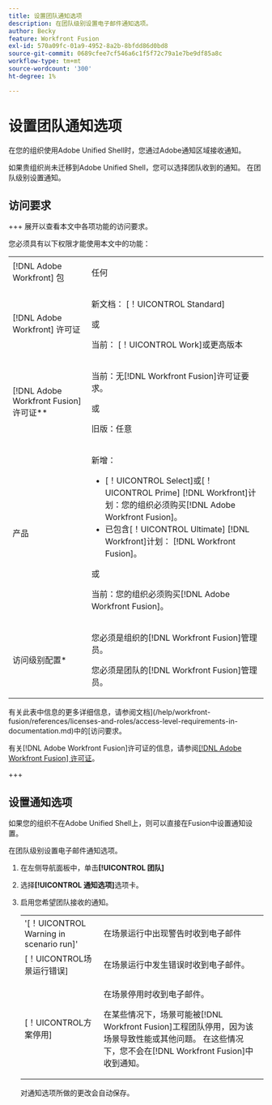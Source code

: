 ```yaml
---
title: 设置团队通知选项
description: 在团队级别设置电子邮件通知选项。
author: Becky
feature: Workfront Fusion
exl-id: 570a09fc-01a9-4952-8a2b-8bfdd86d0bd8
source-git-commit: 0689cfee7cf546a6c1f5f72c79a1e7be9df85a8c
workflow-type: tm+mt
source-wordcount: '300'
ht-degree: 1%

---
```


# 设置团队通知选项

在您的组织使用Adobe Unified Shell时，您通过Adobe通知区域接收通知。

如果贵组织尚未迁移到Adobe Unified Shell，您可以选择团队收到的通知。 在团队级别设置通知。

## 访问要求

+++ 展开以查看本文中各项功能的访问要求。

您必须具有以下权限才能使用本文中的功能：

<table style="table-layout:auto">
 <col> 
 <col> 
 <tbody> 
  <tr> 
   <td role="rowheader">[!DNL Adobe Workfront] 包</td> 
   <td> <p>任何</p> </td> 
  </tr> 
  <tr data-mc-conditions=""> 
   <td role="rowheader">[!DNL Adobe Workfront] 许可证</td> 
   <td> <p>新文档： [！UICONTROL Standard]</p><p>或</p><p>当前： [！UICONTROL Work]或更高版本</p> </td> 
  </tr> 
  <tr> 
   <td role="rowheader">[!DNL Adobe Workfront Fusion] 许可证**</td> 
   <td>
   <p>当前：无[!DNL Workfront Fusion]许可证要求。</p>
   <p>或</p>
   <p>旧版：任意 </p>
   </td> 
  </tr> 
  <tr> 
   <td role="rowheader">产品</td> 
   <td>
   <p>新增：</p> <ul><li>[！UICONTROL Select]或[！UICONTROL Prime] [!DNL Workfront]计划：您的组织必须购买[!DNL Adobe Workfront Fusion]。</li><li>已包含[！UICONTROL Ultimate] [!DNL Workfront]计划： [!DNL Workfront Fusion]。</li></ul>
   <p>或</p>
   <p>当前：您的组织必须购买[!DNL Adobe Workfront Fusion]。</p>
   </td> 
  </tr>
  <tr data-mc-conditions=""> 
   <td role="rowheader">访问级别配置*</td> 
   <td> 
     <p>您必须是组织的[!DNL Workfront Fusion]管理员。</p>
     <p>您必须是团队的[!DNL Workfront Fusion]管理员。</p>
   </td> 
  </tr> 
   </td> 
  </tr> 
 </tbody> 
</table>

有关此表中信息的更多详细信息，请参阅文档](/help/workfront-fusion/references/licenses-and-roles/access-level-requirements-in-documentation.md)中的[访问要求。

有关[!DNL Adobe Workfront Fusion]许可证的信息，请参阅[[!DNL Adobe Workfront Fusion] 许可证](/help/workfront-fusion/set-up-and-manage-workfront-fusion/licensing-operations-overview/license-automation-vs-integration.md)。

+++

## 设置通知选项

如果您的组织不在Adobe Unified Shell上，则可以直接在Fusion中设置通知设置。

在团队级别设置电子邮件通知选项。

1. 在左侧导航面板中，单击&#x200B;**[!UICONTROL 团队]**
1. 选择&#x200B;**[!UICONTROL 通知选项]**&#x200B;选项卡。
1. 启用您希望团队接收的通知。

   <table style="table-layout:auto"> 
    <col> 
    <col> 
    <tbody> 
     <tr> 
      <td role="rowheader">'[！UICONTROL Warning in scenario run]'</td> 
      <td> <p>在场景运行中出现警告时收到电子邮件</p> </td> 
     </tr> 
     <tr> 
      <td role="rowheader">[！UICONTROL场景运行错误]</td> 
      <td>在场景运行中发生错误时收到电子邮件。</td> 
     </tr> 
     <tr> 
      <td role="rowheader"> <p>[！UICONTROL方案停用]</p> </td> 
      <td><p>在场景停用时收到电子邮件。</p><p>在某些情况下，场景可能被[!DNL Workfront Fusion]工程团队停用，因为该场景导致性能或其他问题。 在这些情况下，您不会在[!DNL Workfront Fusion]中收到通知。 </p></td>

</tr>
</tbody>
</table>

对通知选项所做的更改会自动保存。
